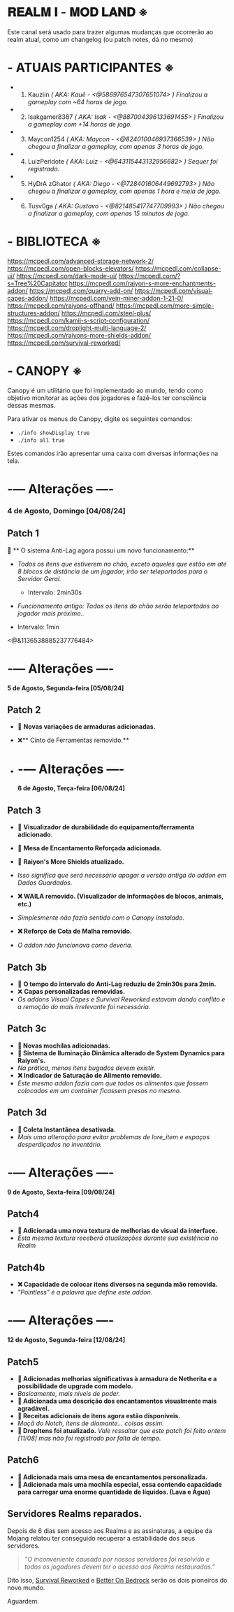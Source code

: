 # 𝐑𝐄𝐀𝐋𝐌 𝐈 - 𝐌𝐎𝐃 𝐋𝐀𝐍𝐃 ※

Este canal será usado para trazer algumas mudanças que ocorrerão ao realm atual, como um changelog (ou patch notes, dá no mesmo)

# - ATUAIS PARTICIPANTES ※
- 1. Kauziin _( AKA: Kauê - <@586976547307651074> )_
_Finalizou a gameplay com ~64 horas de jogo._
- 2. Isakgamer8387 _( AKA: Isak - <@887004396133691455> )_
_Finalizou a gameplay com +14 horas de jogo._
- 3. Maycon1254 _( AKA: Maycon - <@824010046937366539> )_
_Não chegou a finalizar a gameplay, com apenas 3 horas de jogo._
- 4. LuizPeridote _( AKA: Luiz - <@643115443132956682> )_
_Sequer foi registrado._
- 5. HyDrA zGhator _( AKA: Diego - <@728401606449692793> )_
_Não chegou a finalizar a gameplay, com apenas 1 hora e meia de jogo._
- 6. Tusv0ga _( AKA: Gustavo - <@821485417747709993> )_
_Não chegou a finalizar a gameplay, com apenas 15 minutos de jogo._



# - BIBLIOTECA ※

https://mcpedl.com/advanced-storage-network-2/
https://mcpedl.com/open-blocks-elevators/
https://mcpedl.com/collapse-ui/
https://mcpedl.com/dark-mode-ui/
https://mcpedl.com/?s=Tree%20Capitator
https://mcpedl.com/raiyon-s-more-enchantments-addon/
https://mcpedl.com/quarry-add-on/
https://mcpedl.com/visual-capes-addon/
https://mcpedl.com/vein-miner-addon-1-21-0/
https://mcpedl.com/raiyons-offhand/
https://mcpedl.com/more-simple-structures-addon/
https://mcpedl.com/steel-plus/
https://mcpedl.com/kamii-s-script-configuration/
https://mcpedl.com/droplight-multi-language-2/
https://mcpedl.com/raiyons-more-shields-addon/
https://mcpedl.com/survival-reworked/

# - CANOPY ※
 
Canopy é um utilitário que foi implementado ao mundo, tendo como objetivo monitorar as ações dos jogadores e fazê-los ter consciência dessas mesmas.

Para ativar os menus do Canopy, digite os seguintes comandos:

- ```./info showDisplay true```
- ```./info all true```

Estes comandos irão apresentar uma caixa com diversas informações na tela.

# -— Alterações —-

### 4 de Agosto, Domingo [04/08/24]

## Patch 1
🔶️ ** O sistema Anti-Lag agora possui um novo funcionamento:**
- *Todos os itens que estiverem no chão, exceto aqueles que estão em até 8 blocos de distância de um jogador, irão ser teleportados para o Servidor Geral.*
  - Intervalo: 2min30s

- *Funcionamento antigo: Todos os itens do chão serão teleportados ao jogador mais próximo..*
 - Intervalo: 1min

<@&1136538885237776484>

# -— Alterações —-
  **5 de Agosto, Segunda-feira [05/08/24]**  

## Patch 2
- 🔷️ **Novas variações de armaduras adicionadas.**
- ❌️** Cinto de Ferramentas removido.**

- # -— Alterações  —-
  **6 de Agosto, Terça-feira [06/08/24]**  

## Patch 3

- 🔷️ **Visualizador de durabilidade do equipamento/ferramenta adicionado**.
- 🔷️ **Mesa de Encantamento Reforçada adicionada.**

- 🔶️ **Raiyon's More Shields atualizado.**
 - _Isso significa que será necessário apagar a versão antiga do addon em Dados Guardados._

- **❌️ WAILA removido. (Visualizador de informações de blocos, animais, etc.)**
 - _Simplesmente não fazia sentido com o Canopy instalado._
- **❌️ Reforço de Cota de Malha removido.**
 - _O addon não funcionava como deveria._

## Patch 3b

- 🔶️ **O tempo do intervalo do Anti-Lag reduziu de 2min30s para 2min.**
- ❌️ **Capas personalizadas removidas.**
 - _Os addons Visual Capes e Survival Reworked estavam dando conflito e a remoção do mais irrelevante foi necessária._

## Patch 3c

- **🔷️  Novas mochilas adicionadas.**
- **🔶️  Sistema de Iluminação Dinâmica alterado de System Dynamics para Raiyon's.**
 - _Na prática, menos itens bugados devem existir._
- **❌️ Indicador de Saturação de Alimento removido.**
 - _Este mesmo addon fazia com que todos os alimentos que fossem colocados em um container ficassem presos no mesmo._

## Patch 3d

- **🔶️  Coleta Instantânea desativada.**
 - _Mais uma alteração para evitar problemas de lore_item e espaços desperdiçados no inventário._

# -— Alterações —-
**9 de Agosto, Sexta-feira [09/08/24]**

## **Patch4**
- **🔷️  Adicionada uma nova textura de melhorias de visual da interface.**
 - _Esta mesma textura receberá atualizações durante sua existência no Realm_

## **Patch4b**
- **❌️ Capacidade de colocar itens diversos na segunda mão removida.**
 - _"Pointless" é a  palavra que define este addon._

# -— Alterações —-
**12 de Agosto, Segunda-feira [12/08/24]**

## **Patch5**
- **🔷️ Adicionadas melhorias significativas à armadura de Netherita e a possibilidade de upgrade com modelo.**
 - _Basicamente, mais níveis de poder._
- **🔷️ Adicionada uma descrição dos encantamentos visualmente mais agradável.**
- **🔷️ Receitas adicionais de itens agora estão disponíveis.**
 - _Maçã do Notch, itens de diamante… coisas assim._
- **🔶️  DropItens foi atualizado.**
_Vale ressaltar que este patch foi feito ontem [11/08] mas não foi registrado por falta de tempo._

## **Patch6**
- **🔷️ Adicionada mais uma mesa de encantamentos personalizada.**
- **🔷️ Adicionada mais uma mochila especial, essa contendo capacidade para carregar uma enorme quantidade de líquidos. (Lava e Água)**

## Servidores Realms reparados.
Depois de 6 dias sem acesso aos Realms e as assinaturas, a equipe da Mojang relatou ter conseguido recuperar a estabilidade dos seus servidores.

> _"O inconveniente causado por nossos servidores foi resolvido e todos os jogadores devem ter o acesso aos Realms restaurados."_

Dito isso, [Survival Reworked](https://mcpedl.com/survival-reworked/) e [Better On Bedrock](https://mcpedl.com/better-on-bedrock/) serão os dois pioneiros do novo mundo. 

Aguardem.

